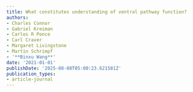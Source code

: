 ```yaml
---
title: What constitutes understanding of ventral pathway function?
authors:
- Charles Connor
- Gabriel Kreiman
- Carlos R Ponce
- Carl Craver
- Margaret Livingstone
- Martin Schrimpf
- '**Binxu Wang**'
date: '2021-01-01'
publishDate: '2025-08-08T05:00:23.621581Z'
publication_types:
- article-journal
---
```

